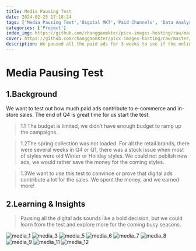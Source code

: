 ```yaml
---
title: Media Pausing Test
date: 2024-02-25 17:18:24
tags: ['Media Pausing Test','Digital MKT','Paid Channels', 'Data Analysis' , 'Omni-Channel' , 'e-commerce', 'paid ads']
categories: ['Project']
index_img: https://github.com/changgaomkter/picx-images-hosting/raw/master/20240225/R1-02630-0033.73tohv3vbh.webp
cover: https://github.com/changgaomkter/picx-images-hosting/raw/master/20240225/R1-02630-0033.73tohv3vbh.webp
description: We paused all the paid ads for 3 weeks to see if the online & in-store traffic was influenced & how much they got impact.
---
```

# Media Pausing Test

## 1.Background

We want to test out how much paid ads contribute to e-commerce and in-store sales. The end of Q4 is great time for us start the test:

> 1.1 The budget is limited, we didn’t have enough budget to ramp up the campaigns.

> 1.2The spring collection was not loaded. For all the retail brands, there were several weeks in Q4 or Q1, there was a stock issue when most of styles were old Winter or Holiday styles. We could not publish new ads, we would rather save the money for the coming styles.

> 1.3We want to use this test to convince or prove that digital ads contribute a lot for the sales. We spent the money, and we earned more!

## 2.Learning & Insights

> Pausing all the digital ads sounds like a bold decision, but we could learn from the test and explore more for the coming busy seasons.  


![media_1](https://cdn.jsdelivr.net/gh/changgaomkter/picx-images-hosting@master/20240424/media_1.lvelyhl7.webp)
![media_3](https://cdn.jsdelivr.net/gh/changgaomkter/picx-images-hosting@master/20240424/media_3.51dy665c49.webp)
![media_5](https://cdn.jsdelivr.net/gh/changgaomkter/picx-images-hosting@master/20240424/media_5.5mnlsgzsf8.webp)
![media_6](https://cdn.jsdelivr.net/gh/changgaomkter/picx-images-hosting@master/20240424/media_6.2obboyriye.webp)
![media_7](https://cdn.jsdelivr.net/gh/changgaomkter/picx-images-hosting@master/20240424/media_7.32hrftzttl.webp)
![media_8](https://cdn.jsdelivr.net/gh/changgaomkter/picx-images-hosting@master/20240424/media_8.5c0rzbkkar.webp)
![media_9](https://cdn.jsdelivr.net/gh/changgaomkter/picx-images-hosting@master/20240424/media_9.5fkdx1dn0n.webp)
![media_11](https://cdn.jsdelivr.net/gh/changgaomkter/picx-images-hosting@master/20240424/media_11.8kzvvz81xr.webp)
![media_12](https://cdn.jsdelivr.net/gh/changgaomkter/picx-images-hosting@master/20240424/media_12.3nrf24ua4x.webp)
